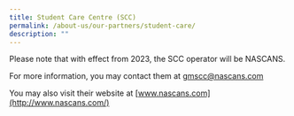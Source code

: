 ```yaml
---
title: Student Care Centre (SCC)
permalink: /about-us/our-partners/student-care/
description: ""
---
```



Please note that with effect from 2023, the SCC operator will be NASCANS.

  

For more information, you may contact them at [gmscc@nascans.com](mailto:gmscc@nascans.com)

  

You may also visit their website at [www.nascans.com](http://www.nascans.com/)